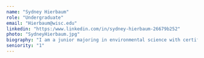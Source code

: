 ```yaml
---
name: "Sydney Hierbaum"
role: "Undergraduate"
email: "Hierbaum@wisc.edu"
linkedin: "https:/www.linkedin.com/in/sydney-hierbaum-26679b252"
photo: "SydneyHierbaum.jpg"
biography: "I am a junior majoring in environmental science with certificates in science communication and environmental studies. I have been working in the lab since October 2023 as an undergraduate lab assistant as well as assisting in Ismael’s PhD research studying pollen and ancient environmental DNA, the first aeDNA project in Wisconsin and one of the first in the US. This has included performing LOI and collecting samples out in the field. I am interested in studying the impacts of climate change and finding sustainable solutions to mitigate and address these effects."
seniority: "1"
---
```

